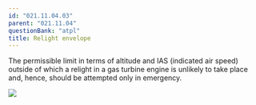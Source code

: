 ```yaml
---
id: "021.11.04.03"
parent: "021.11.04"
questionBank: "atpl"
title: Relight envelope
---
```


The permissible limit in terms of altitude and IAS (indicated air speed) outside
of which a relight in a gas turbine engine is unlikely to take place and, hence,
should be attempted only in emergency.

<img src="images/021.11.04.03-01.png" />
